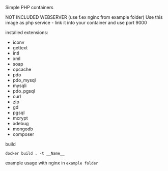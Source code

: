 Simple PHP containers

NOT INCLUDED WEBSERVER (use f.ex nginx from example folder)
Use this image as php service - link it into your container and use port 9000

installed extensions:
- iconv 
- gettext 
- intl 
- xml 
- soap 
- opcache 
- pdo 
- pdo_mysql 
- mysqli 
- pdo_pgsql 
- curl 
- zip 
- gd
- pgsql
- mcrypt
- xdebug
- mongodb
- composer


build

```
docker build . -t __Name__
```

example usage with nginx in `example folder`
